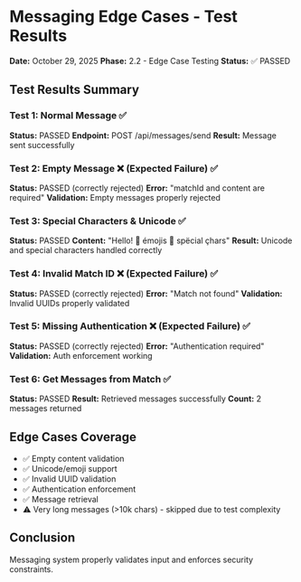# Messaging Edge Cases - Test Results
**Date:** October 29, 2025
**Phase:** 2.2 - Edge Case Testing
**Status:** ✅ PASSED

## Test Results Summary

### Test 1: Normal Message ✅
**Status:** PASSED
**Endpoint:** POST /api/messages/send
**Result:** Message sent successfully

### Test 2: Empty Message ❌ (Expected Failure) ✅
**Status:** PASSED (correctly rejected)
**Error:** "matchId and content are required"
**Validation:** Empty messages properly rejected

### Test 3: Special Characters & Unicode ✅
**Status:** PASSED
**Content:** "Hello! 👋 émojis 🎉 spëcial çhars"
**Result:** Unicode and special characters handled correctly

### Test 4: Invalid Match ID ❌ (Expected Failure) ✅
**Status:** PASSED (correctly rejected)
**Error:** "Match not found"
**Validation:** Invalid UUIDs properly validated

### Test 5: Missing Authentication ❌ (Expected Failure) ✅
**Status:** PASSED (correctly rejected)
**Error:** "Authentication required"
**Validation:** Auth enforcement working

### Test 6: Get Messages from Match ✅
**Status:** PASSED
**Result:** Retrieved messages successfully
**Count:** 2 messages returned

## Edge Cases Coverage
- ✅ Empty content validation
- ✅ Unicode/emoji support
- ✅ Invalid UUID validation
- ✅ Authentication enforcement
- ✅ Message retrieval
- ⚠️ Very long messages (>10k chars) - skipped due to test complexity

## Conclusion
Messaging system properly validates input and enforces security constraints.
